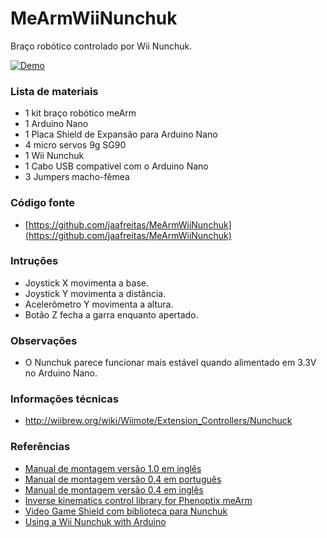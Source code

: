# MeArmWiiNunchuk
Braço robótico controlado por Wii Nunchuk.

[![Demo](https://img.youtube.com/vi/jlldPF6MW5M/0.jpg)](https://youtu.be/jlldPF6MW5M)

### Lista de materiais
* 1 kit braço robótico meArm
* 1 Arduino Nano
* 1 Placa Shield de Expansão para Arduino Nano
* 4 micro servos 9g SG90
* 1 Wii Nunchuk
* 1 Cabo USB compatível com o Arduino Nano
* 3 Jumpers macho-fêmea

### Código fonte
* [https://github.com/jaafreitas/MeArmWiiNunchuk](https://github.com/jaafreitas/MeArmWiiNunchuk)

### Intruções
* Joystick X movimenta a base.
* Joystick Y movimenta a distância.
* Acelerômetro Y movimenta a altura.
* Botão Z fecha a garra enquanto apertado.

### Observações
* O Nunchuk parece funcionar mais estável quando alimentado em 3.3V no Arduino Nano.

### Informações técnicas
* http://wiibrew.org/wiki/Wiimote/Extension_Controllers/Nunchuck
  
### Referências
* [Manual de montagem versão 1.0 em inglês](http://learn.mime.co.uk/assets/docs/control-your-mearm-from-arduino/MeArm_v1.0_Manual_for_Arduino_v1.0.pdf)
* [Manual de montagem versão 0.4 em português](https://docs.google.com/document/d/e/2PACX-1vQfUm1ppwrkZlWIoZz669nWwZxZhCRXU9TMloJqRSi4MCsunGaY8VAwODwWX7G4rX595m78hEXSauYq/pub)
* [Manual de montagem versão 0.4 em inglês](http://www.instructables.com/id/Pocket-Sized-Robot-Arm-meArm-V04/)
* [Inverse kinematics control library for Phenoptix meArm](https://github.com/yorkhackspace/meArm)
* [Video Game Shield com biblioteca para Nunchuk](https://github.com/wayneandlayne/Video-Game-Shield)
* [Using a Wii Nunchuk with Arduino](https://www.xarg.org/2016/12/using-a-wii-nunchuk-with-arduino/)
